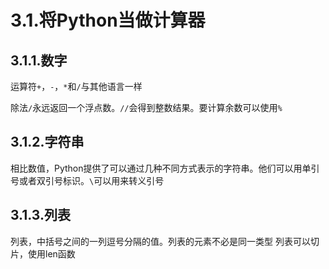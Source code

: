 # 3.1.将Python当做计算器

## 3.1.1.数字

运算符`+`，`-`，`*`和`/`与其他语言一样

除法`/`永远返回一个浮点数。`//`会得到整数结果。要计算余数可以使用`%`

## 3.1.2.字符串

相比数值，Python提供了可以通过几种不同方式表示的字符串。他们可以用单引号或者双引号标识。`\`可以用来转义引号


## 3.1.3.列表

列表，中括号之间的一列逗号分隔的值。列表的元素不必是同一类型
列表可以切片，使用len函数
